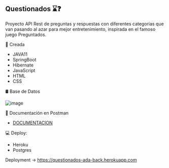 ## Questionados :hourglass::question:

Proyecto API Rest de preguntas y respuestas con diferentes categorias que van pasando al azar para mejor entretenimiento, inspirada en el famoso juego Preguntados.


🧰 Creada
* JAVA11
* SpringBoot
* Hibernate
* JavaScript
* HTML
* CSS

🛢 Base de Datos

![image](https://user-images.githubusercontent.com/79878292/140116826-7375efae-77f9-40c8-82b3-53fbe51721b1.png)


📝 Documentación en Postman

* <a href="https://documenter.getpostman.com/view/16170614/U16ewUPG"> DOCUMENTACION</a> 


💻 Deploy:
* Heroku
* Postgres

Deployment -> https://questionados-ada-back.herokuapp.com
